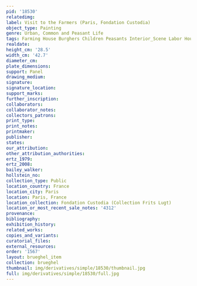 ```yaml
---
pid: '18530'
relatedimg: 
label: Visit to the Farmers (Paris, Fondation Custodia)
object_type: Painting
genre: Urban, Common and Peasant Life
tags: Farming House Burghers Children Peasants Interior_Scene Labor Household_items
realdate: 
height_cm: '28.5'
width_cm: '42.7'
diameter_cm: 
plate_dimensions: 
support: Panel
drawing_medium: 
signature: 
signature_location: 
support_marks: 
further_inscription: 
collaborators: 
collaborator_notes: 
collectors_patrons: 
print_type: 
print_notes: 
printmaker: 
publisher: 
states: 
our_attribution: 
other_attribution_authorities: 
ertz_1979: 
ertz_2008: 
bailey_walker: 
hollstein_no: 
collection_type: Public
location_country: France
location_city: Paris
location: Paris, France
location_collection: Fondation Custodia (Collection Frits Lugt)
location_or_most_recent_sale_notes: '4312'
provenance: 
bibliography: 
exhibition_history: 
related_works: 
copies_and_variants: 
curatorial_files: 
external_resources: 
order: '1567'
layout: brueghel_item
collection: brueghel
thumbnail: img/derivatives/simple/18530/thumbnail.jpg
full: img/derivatives/simple/18530/full.jpg
---
```

